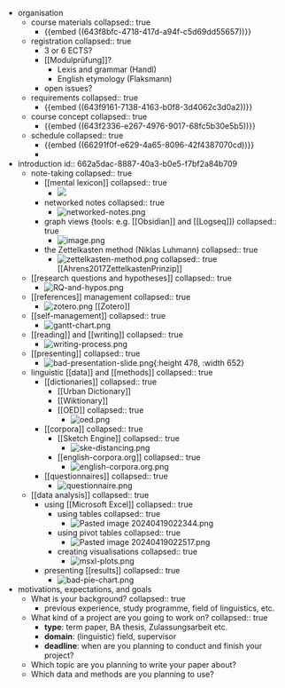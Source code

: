 - organisation
	- course materials
	  collapsed:: true
		- {{embed ((643f8bfc-4718-417d-a94f-c5d69dd55657))}}
	- registration
	  collapsed:: true
		- 3 or 6 ECTS?
		- [[Modulprüfung]]?
			- Lexis and grammar (Handl)
			- English etymology (Flaksmann)
		- open issues?
	- requirements
	  collapsed:: true
		- {{embed ((643f9161-7138-4163-b0f8-3d4062c3d0a2))}}
	- course concept
	  collapsed:: true
		- {{embed ((643f2336-e267-4976-9017-68fc5b30e5b5))}}
	- schedule
	  collapsed:: true
		- {{embed ((66291f0f-e629-4a65-8096-42f4387070cd))}}
		-
- introduction
  id:: 662a5dac-8887-40a3-b0e5-f7bf2a84b709
	- note-taking
	  collapsed:: true
		- [[mental lexicon]]
		  collapsed:: true
			- ![](../assets/mental-lexicon.png)
		- networked notes
		  collapsed:: true
			- ![networked-notes.png](assets/networked-notes.png)
		- graph views (tools: e.g. [[Obsidian]] and [[Logseq]])
		  collapsed:: true
			- ![image.png](../assets/image_1714052792818_0.png)
		- the Zettelkasten method (Niklas Luhmann)
		  collapsed:: true
			- ![zettelkasten-method.png](assets/zettelkasten-method.png)
			  collapsed:: true
			  [[Ahrens2017ZettelkastenPrinzip]]
	- [[research questions and hypotheses]]
	  collapsed:: true
		- ![RQ-and-hypos.png](assets/RQ-and-hypos.png)
	- [[references]] management
	  collapsed:: true
		- ![zotero.png](assets/zotero.png)
		  [[Zotero]]
	- [[self-management]]
	  collapsed:: true
		- ![gantt-chart.png](assets/gantt-chart.png)
	- [[reading]] and [[writing]]
	  collapsed:: true
		- ![writing-process.png](assets/writing-process.png)
	- [[presenting]]
	  collapsed:: true
		- ![bad-presentation-slide.png](assets/bad-presentation-slide.png){:height 478, :width 652}
	- linguistic [[data]] and [[methods]]
	  collapsed:: true
		- [[dictionaries]]
		  collapsed:: true
			- [[Urban Dictionary]]
			- [[Wiktionary]]
			- [[OED]]
			  collapsed:: true
				- ![oed.png](assets/oed.png)
		- [[corpora]]
		  collapsed:: true
			- [[Sketch Engine]]
			  collapsed:: true
				- ![ske-distancing.png](../assets/ske-distancing_1714053213162_0.png)
			- [[english-corpora.org]]
			  collapsed:: true
				- ![english-corpora.org.png](../assets/english-corpora.org_1714053260685_0.png)
		- [[questionnaires]]
		  collapsed:: true
			- ![questionnaire.png](assets/questionnaire.png)
	- [[data analysis]]
	  collapsed:: true
		- using [[Microsoft Excel]]
		  collapsed:: true
			- using tables
			  collapsed:: true
				- ![Pasted image 20240419022344.png](../assets/Pasted_image_20240419022344_1714053353946_0.png)
			- using pivot tables
			  collapsed:: true
				- ![Pasted image 20240419022517.png](../assets/Pasted_image_20240419022517_1714053391614_0.png)
			- creating visualisations
			  collapsed:: true
				- ![msxl-plots.png](../assets/msxl-plots_1714053419965_0.png)
		- presenting [[results]]
		  collapsed:: true
			- ![bad-pie-chart.png](assets/bad-pie-chart.png)
- motivations, expectations, and goals
	- What is your background?
	  collapsed:: true
		- previous experience, study programme, field of linguistics, etc.
	- What kind of a project are you going to work on?
	  collapsed:: true
		- **type**: term paper, BA thesis, Zulassungsarbeit etc.
		- **domain**: (linguistic) field, supervisor
		- **deadline**: when are you planning to conduct and finish your project?
	- Which topic are you planning to write your paper about?
	- Which data and methods are you planning to use?